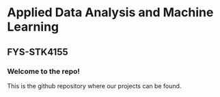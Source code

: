 # Applied Data Analysis and Machine Learning
## FYS-STK4155
### Welcome to the repo!
This is the github repository where our projects can be found. 
